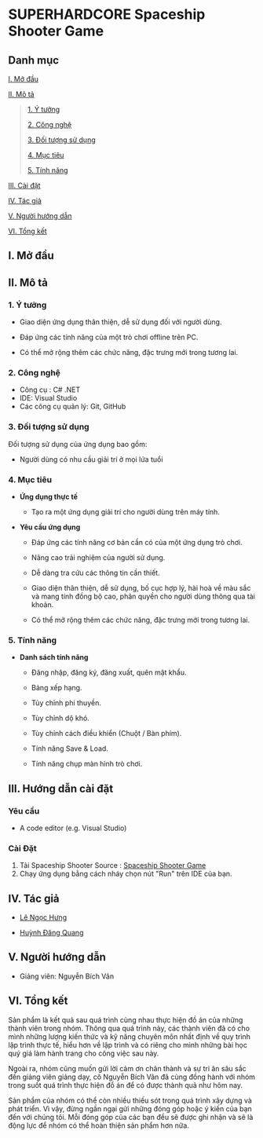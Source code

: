 <div id="top">
</div>
<h1>SUPERHARDCORE Spaceship Shooter Game</h1>

## Danh mục

 [I. Mở đầu](#Modau)

 [II. Mô tả](#Mota)

> [1. Ý tưởng](#Ytuong)
>
> [2. Công nghệ](#Congnghe)
>
> [3. Đối tượng sử dụng](#Doituongsudung)
>
> [4. Mục tiêu](#Muctieu)
>
> [5. Tính năng](#Tinhnang)


[III. Cài đặt](#CaiDat)

[IV. Tác giả](#Tacgia)

[V. Người hướng dẫn](#Nguoihuongdan)

[VI. Tổng kết](#Tongket)

<!-- MỞ ĐẦU -->
<div id="Modau"></div>

## I. Mở đầu


<!-- MÔ TẢ -->
<div id="Mota"></div>

## II. Mô tả

<!-- Ý TƯỞNG -->

<div id="Ytuong"></div>

### 1. Ý tưởng

* Giao diện ứng dụng thân thiện, dễ sử dụng đối với người dùng.

* Đáp ứng các tính năng của một trò chơi offline trên PC.

* Có thể mở rộng thêm các chức năng, đặc trưng mới trong tương lai.


<div id="Congnghe"></div>

### 2. Công nghệ
<ul>
    <li>Công cụ : C# .NET</li>
    <li>IDE: Visual Studio</li>
    <li>Các công cụ quản lý: Git, GitHub</li>
</ul>


<div id="Doituongsudung"></div>

### 3. Đối tượng sử dụng
Đối tượng sử dụng của ứng dụng bao gồm:
* Người dùng có nhu cầu giải trí ở mọi lứa tuổi


<div id="Muctieu"></div>

### 4. Mục tiêu

 * <strong>Ứng dụng thực tế</strong>
 
    *	Tạo ra một ứng dụng giải trí cho người dùng trên máy tính.
      

 * <strong>Yêu cầu ứng dụng</strong>
 
    * Đáp ứng các tính năng cơ bản cần có của một ứng dụng trò chơi.
    
    * Nâng cao trải nghiệm của người sử dụng.
    
    * Dễ dàng tra cứu các thông tin cần thiết.
    
    * Giao diện thân thiện, dễ sử dụng, bố cục hợp lý, hài hoà về màu sắc và mang tính đồng bộ cao, phân quyền cho người dùng thông qua tài khoản.

    * Có thể mở rộng thêm các chức năng, đặc trưng mới trong tương lai.


<div id="Tinhnang"></div>

### 5. Tính năng

 * <strong>Danh sách tính năng</strong>

    * Đăng nhập, đăng ký, đăng xuất, quên mật khẩu.
    
    * Bảng xếp hạng.
    
    * Tủy chỉnh phi thuyền.
    
    * Tùy chỉnh dộ khó.
    
    * Tùy chỉnh cách điều khiển (Chuột / Bàn phím).

    * Tính năng Save & Load.

    * Tính năng chụp màn hình trò chơi.

<div id="CaiDat"></div>

## III. Hướng dẫn cài đặt
### Yêu cầu

* A code editor (e.g. Visual Studio)

### Cài Đặt

1. Tải Spaceship Shooter Source : [Spaceship Shooter Game](https://github.com/hdquang437/space_shooter)
2. Chạy ứng dụng bằng cách nháy chọn nút "Run" trên IDE của bạn.

<div id="Tacgia"></div>

## IV. Tác giả

* [Lê Ngọc Hưng](https://github.com/leehungw)

* [Huỳnh Đăng Quang](https://github.com/hdquang437)


<!-- NGƯỜI HƯỚNG DẪN -->
<div id="Nguoihuongdan"></div>

## V. Người hướng dẫn
* Giảng viên: Nguyễn Bích Vân


<!-- TỔNG KẾT -->
<div id="Tongket"></div>

## VI. Tổng kết
Sản phẩm là kết quả sau quá trình cùng nhau thực hiện đồ án của những thành viên trong nhóm. Thông qua quá trình này, các thành viên đã có cho mình những lượng kiến thức và kỹ năng chuyên môn nhất định về quy trình lập trình thực tế, hiểu hơn về lập trình và có riêng cho mình những bài học quý giá làm hành trang cho công việc sau này.

Ngoài ra, nhóm cũng muốn gửi lời cảm ơn chân thành và sự tri ân sâu sắc đến giảng viên giảng dạy, cô Nguyễn Bích Vân đã cùng đồng hành với nhóm trong suốt quá trình thực hiện đồ án để có được thành quả như hôm nay.

Sản phẩm của nhóm có thể còn nhiều thiếu sót trong quá trình xây dựng và phát triển. Vì vậy, đừng ngần ngại gửi những đóng góp hoặc ý kiến của bạn đến với chúng tôi. Mỗi đóng góp của các bạn đều sẽ được ghi nhận và sẽ là động lực để nhóm có thể hoàn thiện sản phẩm hơn nữa.
